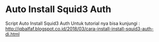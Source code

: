 # Auto Install Squid3 Auth
Script Auto Install Squid3 Auth
Untuk tutorial nya bisa kunjungi : http://iqbalfaf.blogspot.co.id/2018/03/cara-install-install-squid3-auth-di.html
